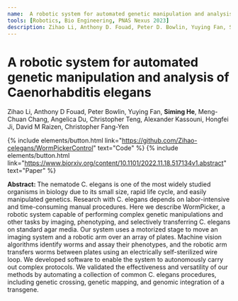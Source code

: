 ```yaml
---
name:  A robotic system for automated genetic manipulation and analysis of Caenorhabditis elegans
tools: [Robotics, Bio Engineering, PNAS Nexus 2023]
description: Zihao Li, Anthony D. Fouad, Peter D. Bowlin, Yuying Fan, Siming He, Meng-Chuan Chang, Angelica Du, Christopher Teng, Alexander Kassouni, Hongfei Ji, David M. Raizen and Christopher Fang-Yen
---
```


# A robotic system for automated genetic manipulation and analysis of Caenorhabditis elegans

Zihao Li, Anthony D Fouad, Peter Bowlin, Yuying Fan, <b>Siming He</b>, Meng-Chuan Chang, Angelica Du, Christopher Teng, Alexander Kassouni, Hongfei Ji, David M Raizen, Christopher Fang-Yen<br>

{% include elements/button.html link="https://github.com/Zihao-celegans/WormPickerControl" text="Code" %}
{% include elements/button.html link="https://www.biorxiv.org/content/10.1101/2022.11.18.517134v1.abstract" text="Paper" %}

<b>Abstract: </b> The nematode C. elegans is one of the most widely studied organisms in biology due to its small size, rapid life cycle, and easily manipulated genetics. Research with C. elegans depends on labor-intensive and time-consuming manual procedures. Here we describe WormPicker, a robotic system capable of performing complex genetic manipulations and other tasks by imaging, phenotyping, and selectively transferring C. elegans on standard agar media. Our system uses a motorized stage to move an imaging system and a robotic arm over an array of plates. Machine vision algorithms identify worms and assay their phenotypes, and the robotic arm transfers worms between plates using an electrically self-sterilized wire loop. We developed software to enable the system to autonomously carry out complex protocols. We validated the effectiveness and versatility of our methods by automating a collection of common C. elegans procedures, including genetic crossing, genetic mapping, and genomic integration of a transgene.
